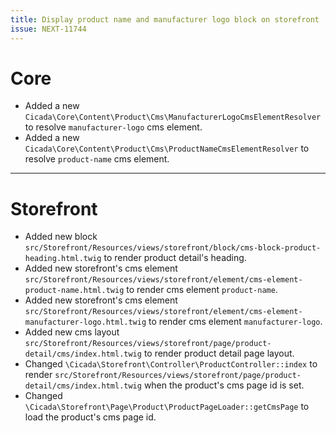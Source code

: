 ```yaml
---
title: Display product name and manufacturer logo block on storefront
issue: NEXT-11744
---
```

# Core
* Added a new `Cicada\Core\Content\Product\Cms\ManufacturerLogoCmsElementResolver` to resolve `manufacturer-logo` cms element.
* Added a new `Cicada\Core\Content\Product\Cms\ProductNameCmsElementResolver` to resolve `product-name` cms element.
___
# Storefront
* Added new block `src/Storefront/Resources/views/storefront/block/cms-block-product-heading.html.twig` to render product detail's heading.
* Added new storefront's cms element `src/Storefront/Resources/views/storefront/element/cms-element-product-name.html.twig` to render cms element `product-name`. 
* Added new storefront's cms element `src/Storefront/Resources/views/storefront/element/cms-element-manufacturer-logo.html.twig` to render cms element `manufacturer-logo`. 
* Added new cms layout `src/Storefront/Resources/views/storefront/page/product-detail/cms/index.html.twig` to render product detail page layout.
* Changed `\Cicada\Storefront\Controller\ProductController::index` to render `src/Storefront/Resources/views/storefront/page/product-detail/cms/index.html.twig` when the product's cms page id is set.
* Changed `\Cicada\Storefront\Page\Product\ProductPageLoader::getCmsPage` to load the product's cms page id.
